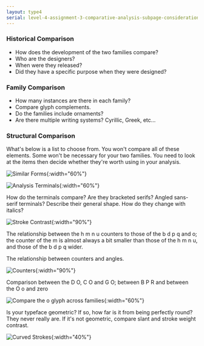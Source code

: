 ```yaml
---
layout: type4
serial: level-4-assignment-3-comparative-analysis-subpage-considerations
---
```

### Historical Comparison

<ul class="hasBullets">
	<li>How does the development of the two families compare?</li>
	<li>Who are the designers?</li>
	<li>When were they released?</li>
	<li>Did they have a specific purpose when they were designed?</li>
</ul>

### Family Comparison

<ul class="hasBullets">
	<li>How many instances are there in each family?</li>
	<li>Compare glyph complements.</li>
	<li>Do the families include ornaments?</li>
	<li>Are there multiple writing systems? Cyrillic, Greek, etc…</li>
</ul>


### Structural Comparison

What's below is a list to choose from. You won't compare all of these elements. Some won't be necessary for your two families. You need to look at the items then decide whether they're worth using in your analysis.

![Similar Forms]({{site.url}}/svg/analysis-similar.svg){:width="60%"}

![Analysis Terminals]({{site.url}}/svg/analysis-terminals.svg){:width="60%"}

How do the terminals compare? Are they bracketed serifs? Angled sans-serif terminals? Describe their general shape. How do they change with italics?

![Stroke Contrast]({{site.url}}/svg/analysis-stroke-contrast.svg){:width="90%"}

The relationship between the h m n u counters to those of the b d p q and o; the counter of the m is almost always a bit smaller than those of the h m n u, and those of the b d p q wider.

The relationship between counters and angles.

![Counters]({{site.url}}/svg/analysis-counters-v.svg){:width="90%"}

Comparison between the D O, C O and G O; between B P R and between the O o and zero

![Compare the o glyph across families]({{site.url}}/svg/analysis-o.svg){:width="60%"}

Is your typeface geometric? If so, how far is it from being perfectly round? They never really are. If it's not geometric, compare slant and stroke weight contrast.

![Curved Strokes]({{site.url}}/svg/analysis-curved-strokes.svg){:width="40%"}
